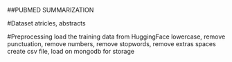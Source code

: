 ##PUBMED SUMMARIZATION

#Dataset
atricles, abstracts

#Preprocessing
load the training data from HuggingFace
lowercase, remove punctuation, remove numbers, remove stopwords, remove extras spaces
create csv file, load on mongodb for storage
